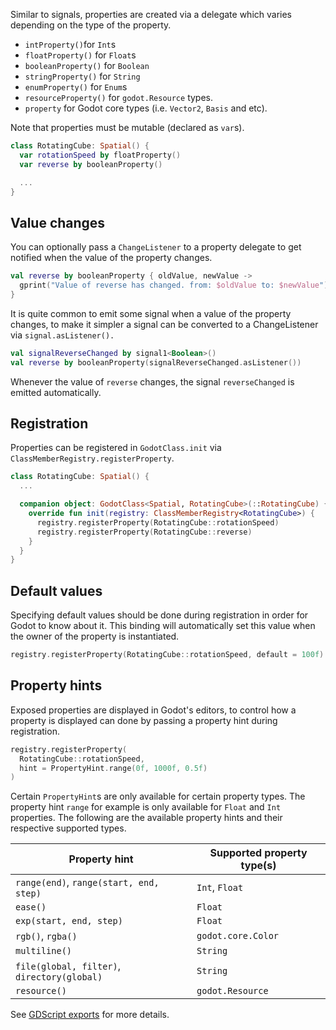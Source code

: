 Similar to signals, properties are created via a delegate which varies depending on the type of the property.

- `intProperty()`for `Int`s
- `floatProperty()` for `Float`s
- `booleanProperty()` for `Boolean`
- `stringProperty()` for `String`
- `enumProperty()` for `Enum`s
- `resourceProperty()` for `godot.Resource` types.
- `property` for Godot core types (i.e. `Vector2`, `Basis` and etc).

Note that properties must be mutable (declared as `var`s).

```kotlin
class RotatingCube: Spatial() {
  var rotationSpeed by floatProperty()
  var reverse by booleanProperty()

  ...
}
```


## Value changes
You can optionally pass a `ChangeListener` to a property delegate to get notified when the value of the property changes.

```kotlin
val reverse by booleanProperty { oldValue, newValue ->
  gprint("Value of reverse has changed. from: $oldValue to: $newValue")
}
```

It is quite common to emit some signal when a value of the property changes, to make it simpler a signal can be converted to a ChangeListener via `signal.asListener().`

```kotlin
val signalReverseChanged by signal1<Boolean>()
val reverse by booleanProperty(signalReverseChanged.asListener())
```

Whenever the value of `reverse` changes, the signal `reverseChanged` is emitted automatically.


## Registration
Properties can be registered in `GodotClass.init` via `ClassMemberRegistry.registerProperty`.

```kotlin
class RotatingCube: Spatial() {
  ...

  companion object: GodotClass<Spatial, RotatingCube>(::RotatingCube) {
    override fun init(registry: ClassMemberRegistry<RotatingCube>) {
      registry.registerProperty(RotatingCube::rotationSpeed)
      registry.registerProperty(RotatingCube::reverse)
    }
  }
}
```

## Default values
Specifying default values should be done during registration in order for Godot to know about it. This binding will automatically set this value when the owner of the property is instantiated.

```kotlin
registry.registerProperty(RotatingCube::rotationSpeed, default = 100f)
```

## Property hints
Exposed properties are displayed in Godot's editors, to control how a property is displayed can done by passing a property hint during registration.

```kotlin
registry.registerProperty(
  RotatingCube::rotationSpeed, 
  hint = PropertyHint.range(0f, 1000f, 0.5f)
)
```

Certain `PropertyHint`s are only available for certain property types. The property hint `range` for example is only available for `Float` and `Int` properties. The following are the available property hints and their respective supported types.

| Property hint                                   | Supported property type(s)            |
|-------------------------------------------------|---------------------------------------|
| `range(end)`, `range(start, end, step)`         | `Int`, `Float`                        |
| `ease()`                                        | `Float`                               |
| `exp(start, end, step)`                         | `Float`                               |
| `rgb()`, `rgba()`                               | `godot.core.Color`                    |
| `multiline()`                                   | `String`                              |
| `file(global, filter)`, `directory(global)`     | `String`                              |
| `resource()`                                    | `godot.Resource`                      |

See [GDScript exports](https://docs.godotengine.org/en/stable/getting_started/scripting/gdscript/gdscript_exports.html) for more details.
 